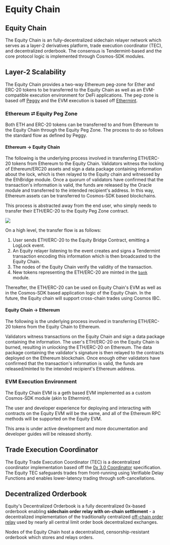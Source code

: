 # Equity Chain

## Equity Chain

The Equity Chain is an fully-decentralized sidechain relayer network which serves as a layer-2 derivatives platform, trade execution coordinator \(TEC\), and decentralized orderbook. The consensus is Tendermint-based and the core protocol logic is implemented through Cosmos-SDK modules.

## Layer-2 Scalability

The Equity Chain provides a two-way Ethereum peg-zone for Ether and ERC-20 tokens to be transferred to the Equity Chain as well as an EVM-compatible execution environment for DeFi applications. The peg-zone is based off [Peggy](https://github.com/cosmos/peggy) and the EVM execution is based off [Ethermint](https://github.com/chainsafe/ethermint).

### Ethereum ⮂ Equity Peg Zone

Both ETH and ERC-20 tokens can be transferred to and from Ethereum to the Equity Chain through the Equity Peg Zone. The process to do so follows the standard flow as defined by Peggy.

#### Ethereum → Equity Chain

The following is the underlying process involved in transferring ETH/ERC-20 tokens from Ethereum to the Equity Chain. Validators witness the locking of Ethereum/ERC20 assets and sign a data package containing information about the lock, which is then relayed to the Equity chain and witnessed by the EthBridge module. Once a quorum of validators have confirmed that the transaction's information is valid, the funds are released by the Oracle module and transferred to the intended recipient's address. In this way, Ethereum assets can be transferred to Cosmos-SDK based blockchains.

This process is abstracted away from the end user, who simply needs to transfer their ETH/ERC-20 to the Equity Peg Zone contract.

![](../.gitbook/assets/EQT-peg.png)

On a high level, the transfer flow is as follows:

1. User sends ETH/ERC-20 to the Equity Bridge Contract, emitting a LogLock event. 
2. An Equity relayer listening to the event creates and signs a Tendermint transaction encoding this information which is then broadcasted to the Equity Chain. 
3. The nodes of the Equity Chain verify the validity of the transaction. 
4. New tokens representing the ETH/ERC-20 are minted in the [`bank`](https://docs.cosmos.network/master/modules/bank/) module. 

Thereafter, the ETH/ERC-20 can be used on Equity Chain's EVM as well as in the Cosmos-SDK based application logic of the Equity Chain. In the future, the Equity chain will support cross-chain trades using Cosmos IBC.

#### Equity Chain → Ethereum

The following is the underlying process involved in transferring ETH/ERC-20 tokens from the Equity Chain to Ethereum.

Validators witness transactions on the Equity Chain and sign a data package containing the information. The user's ETH/ERC-20 on the Equity Chain is burned, resulting in unlocking the ETH/ERC-20 on Ethereum. The data package containing the validator's signature is then relayed to the contracts deployed on the Ethereum blockchain. Once enough other validators have confirmed that the transaction's information is valid, the funds are released/minted to the intended recipient's Ethereum address.

### EVM Execution Environment

The Equity Chain EVM is a geth based EVM implemented as a custom Cosmos-SDK module \(akin to Ethermint\).

The user and developer experience for deploying and interacting with contracts on the Equity EVM will be the same, and all of the Ethereum RPC methods will be supported on the Equity EVM.

This area is under active development and more documentation and developer guides will be released shortly.

## Trade Execution Coordinator

The Equity Trade Execution Coordinator \(TEC\) is a decentralized coordinator implementation based off the [0x 3.0 Coordinator](https://github.com/0xProject/0x-protocol-specification/blob/master/v3/coordinator-specification.md) specification. The Equity TEC safeguards trades from front-running using Verifiable Delay Functions and enables lower-latency trading through soft-cancellations.

## Decentralized Orderbook

Equity's Decentralized Orderbook is a fully decentralized 0x-based orderbook enabling **sidechain order relay with on-chain settlement** - a decentralized implementation of the traditionally centralized [off-chain order relay](https://github.com/0xProject/0x-protocol-specification/blob/master/v2/v2-specification.md#architecture) used by nearly all central limit order book decentralized exchanges.

Nodes of the Equity Chain host a decentralized, censorship-resistant orderbook which stores and relays orders.

